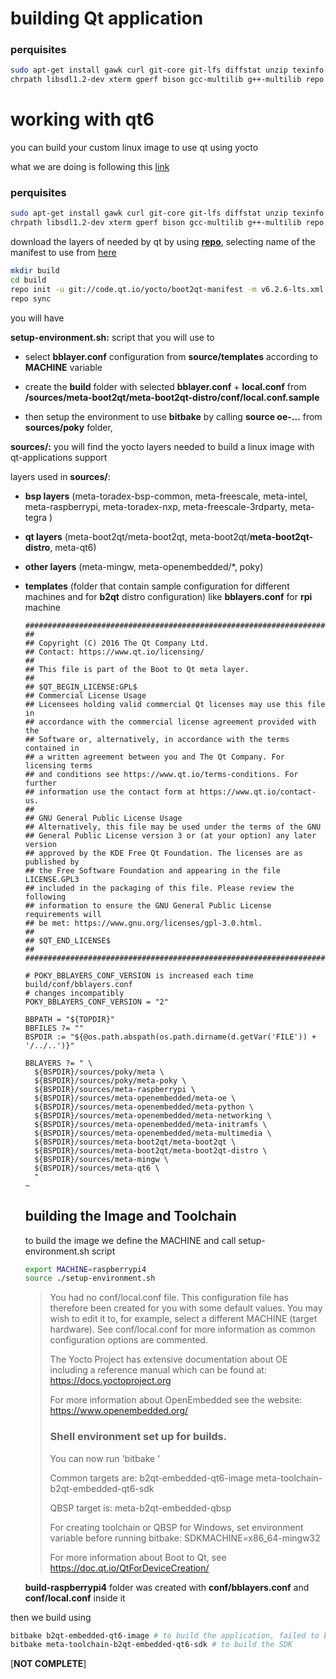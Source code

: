 # building Qt application 

### perquisites 

```sh
sudo apt-get install gawk curl git-core git-lfs diffstat unzip texinfo build-essential \
chrpath libsdl1.2-dev xterm gperf bison gcc-multilib g++-multilib repo
```





# working with qt6

you can build your custom linux image to use qt using yocto

what we are doing is following this [link](https://doc.qt.io/Boot2Qt-5.15/qtee-custom-embedded-linux-image.html)

### perquisites 

```sh
sudo apt-get install gawk curl git-core git-lfs diffstat unzip texinfo build-essential \
chrpath libsdl1.2-dev xterm gperf bison gcc-multilib g++-multilib repo
```

download the layers of needed by qt by using **[repo](https://gerrit.googlesource.com/git-repo/+/master/docs/manifest-format.md)**, selecting name of the manifest to use from [here](https://code.qt.io/cgit/yocto/boot2qt-manifest.git/tree/)

```sh
mkdir build
cd build
repo init -u git://code.qt.io/yocto/boot2qt-manifest -m v6.2.6-lts.xml # we got the manifist name from https://code.qt.io/cgit/yocto/boot2qt-manifest.git/tree/ 
repo sync
```

you will have 

**setup-environment.sh:** script that you will use to 

- select **bblayer.conf** configuration from **source/templates** according to **MACHINE** variable

- create the **build** folder with selected **bblayer.conf** + **local.conf** from **/sources/meta-boot2qt/meta-boot2qt-distro/conf/local.conf.sample**  

- then setup the environment to use **bitbake** by calling **source oe-...** from **sources/poky** folder,

  

**sources/:** you will find the yocto layers needed to build a linux image with qt-applications support 

layers used in **sources/**:

- **bsp layers** (meta-toradex-bsp-common, meta-freescale, meta-intel, meta-raspberrypi,  meta-toradex-nxp, meta-freescale-3rdparty,  meta-tegra )

- **qt layers** (meta-boot2qt/meta-boot2qt, meta-boot2qt/**meta-boot2qt-distro**, meta-qt6)

- **other layers** (meta-mingw, meta-openembedded/*, poky)  

- **templates** (folder that contain sample configuration for different machines and for **b2qt** distro configuration) like **bblayers.conf** for **rpi** machine 

  ```
  ############################################################################
  ##
  ## Copyright (C) 2016 The Qt Company Ltd.
  ## Contact: https://www.qt.io/licensing/
  ##
  ## This file is part of the Boot to Qt meta layer.
  ##
  ## $QT_BEGIN_LICENSE:GPL$
  ## Commercial License Usage
  ## Licensees holding valid commercial Qt licenses may use this file in
  ## accordance with the commercial license agreement provided with the
  ## Software or, alternatively, in accordance with the terms contained in
  ## a written agreement between you and The Qt Company. For licensing terms
  ## and conditions see https://www.qt.io/terms-conditions. For further
  ## information use the contact form at https://www.qt.io/contact-us.
  ##
  ## GNU General Public License Usage
  ## Alternatively, this file may be used under the terms of the GNU
  ## General Public License version 3 or (at your option) any later version
  ## approved by the KDE Free Qt Foundation. The licenses are as published by
  ## the Free Software Foundation and appearing in the file LICENSE.GPL3
  ## included in the packaging of this file. Please review the following
  ## information to ensure the GNU General Public License requirements will
  ## be met: https://www.gnu.org/licenses/gpl-3.0.html.
  ##
  ## $QT_END_LICENSE$
  ##
  ############################################################################
  
  # POKY_BBLAYERS_CONF_VERSION is increased each time build/conf/bblayers.conf
  # changes incompatibly
  POKY_BBLAYERS_CONF_VERSION = "2"
  
  BBPATH = "${TOPDIR}"
  BBFILES ?= ""
  BSPDIR := "${@os.path.abspath(os.path.dirname(d.getVar('FILE')) + '/../..')}"
  
  BBLAYERS ?= " \
    ${BSPDIR}/sources/poky/meta \
    ${BSPDIR}/sources/poky/meta-poky \
    ${BSPDIR}/sources/meta-raspberrypi \
    ${BSPDIR}/sources/meta-openembedded/meta-oe \
    ${BSPDIR}/sources/meta-openembedded/meta-python \
    ${BSPDIR}/sources/meta-openembedded/meta-networking \
    ${BSPDIR}/sources/meta-openembedded/meta-initramfs \
    ${BSPDIR}/sources/meta-openembedded/meta-multimedia \
    ${BSPDIR}/sources/meta-boot2qt/meta-boot2qt \
    ${BSPDIR}/sources/meta-boot2qt/meta-boot2qt-distro \
    ${BSPDIR}/sources/meta-mingw \
    ${BSPDIR}/sources/meta-qt6 \
    "
  ~                       
  ```

  ## building the Image and Toolchain

  to build the image we define the MACHINE and call setup-environment.sh script

  ```sh
  export MACHINE=raspberrypi4 
  source ./setup-environment.sh
  ```

  > You had no conf/local.conf file. This configuration file has therefore been
  > created for you with some default values. You may wish to edit it to, for
  > example, select a different MACHINE (target hardware). See conf/local.conf
  > for more information as common configuration options are commented.
  >
  > The Yocto Project has extensive documentation about OE including a reference
  > manual which can be found at:
  >     https://docs.yoctoproject.org
  >
  > For more information about OpenEmbedded see the website:
  >     https://www.openembedded.org/
  >
  >
  > ### Shell environment set up for builds. ###
  >
  > You can now run 'bitbake <target>'
  >
  > Common targets are:
  >     b2qt-embedded-qt6-image
  >     meta-toolchain-b2qt-embedded-qt6-sdk
  >
  > QBSP target is:
  >     meta-b2qt-embedded-qbsp
  >
  > For creating toolchain or QBSP for Windows, set environment variable before running bitbake:
  >     SDKMACHINE=x86_64-mingw32
  >
  > For more information about Boot to Qt, see https://doc.qt.io/QtForDeviceCreation/

  **build-raspberrypi4** folder was created with **conf/bblayers.conf** and **conf/local.conf** inside it 

then we build using 

```sh
bitbake b2qt-embedded-qt6-image # to build the application, failed to build bt2qt layer is a `commercial` layer
bitbake meta-toolchain-b2qt-embedded-qt6-sdk # to build the SDK
```



[**NOT COMPLETE**]
